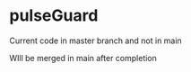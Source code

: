 # pulseGuard
Current code in master branch and not in main

WIll be merged in main after completion
